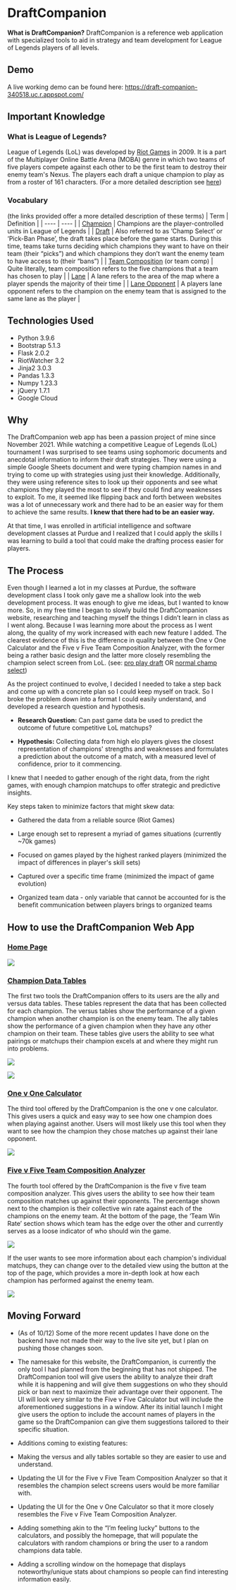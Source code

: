 # DraftCompanion

**What is DraftCompanion?**
DraftCompanion is a reference web application with specialized tools to aid in strategy and team development for League of Legends players of all levels.

## Demo
A live working demo can be found here: https://draft-companion-340518.uc.r.appspot.com/

## Important Knowledge
### What is League of Legends?
League of Legends (LoL) was developed by [Riot Games](https://www.riotgames.com/en) in 2009. It is a part of the Multiplayer Online Battle Arena (MOBA) genre in which two teams of five players compete against each other to be the first team to destroy their enemy team's Nexus. The players each draft a unique champion to play as from a roster of 161 characters.
(For a more detailed description see [here](https://lol.fandom.com/wiki/New_To_League/Welcome))


### Vocabulary
(the links provided offer a more detailed description of these terms)
| Term | Definition |
| ---- | ---- |
| [Champion](https://lol.fandom.com/wiki/New_To_League/Gameplay) | Champions are the player-controlled units in League of Legends |
| [Draft](https://lol.fandom.com/wiki/New_To_League/Gameplay/Champ_Select) | Also referred to as ‘Champ Select’ or ‘Pick-Ban Phase’, the draft takes place before the game starts. During this time, teams take turns deciding which champions they want to have on their team (their “picks”) and which champions they don’t want the enemy team to have access to (their “bans”) |
| [Team Composition](https://lol.fandom.com/wiki/New_To_League/Meta/Team_Compositions) (or team comp) | Quite literally, team composition refers to the five champions that a team has chosen to play |
| [Lane](https://lol.fandom.com/wiki/New_To_League/Meta) | A lane refers to the area of the map where a player spends the majority of their time |
| [Lane Opponent](https://lol.fandom.com/wiki/New_To_League/Meta/Roles) | A players lane opponent refers to the champion on the enemy team that is assigned to the same lane as the player |

## Technologies Used
- Python 3.9.6
- Bootstrap 5.1.3
- Flask 2.0.2
- RiotWatcher 3.2
- Jinja2 3.0.3
- Pandas 1.3.3
- Numpy 1.23.3
- jQuery 1.7.1
- Google Cloud

## Why
The DraftCompanion web app has been a passion project of mine since November 2021. While watching a competitive League of Legends (LoL) tournament I was surprised to see teams using sophomoric documents and anecdotal information to inform their draft strategies. They were using a simple Google Sheets document and were typing champion names in and trying to come up with strategies using just their knowledge. Additionally, they were using reference sites to look up their opponents and see what champions they played the most to see if they could find any weaknesses to exploit. To me, it seemed like flipping back and forth between websites was a lot of unnecessary work and there had to be an easier way for them to achieve the same results. **I knew that there had to be an easier way.**

At that time, I was enrolled in artificial intelligence and software development classes at Purdue and I realized that I could apply the skills I was learning to build a tool that could make the drafting process easier for players.


## The Process
Even though I learned a lot in my classes at Purdue, the software development class I took only gave me a shallow look into the web development process. It was enough to give me ideas, but I wanted to know more. So, in my free time I began to slowly build the DraftCompanion website, researching and teaching myself the things I didn’t learn in class as I went along. Because I was learning more about the process as I went along, the quality of my work increased with each new feature I added. The clearest evidence of this is the difference in quality between the One v One Calculator and the Five v Five Team Composition Analyzer, with the former being a rather basic design and the latter more closely resembling the champion select screen from LoL. (see: [pro play draft](https://lol.fandom.com/wiki/New_To_League/Gameplay/Champ_Select#/media/File:New_to_League_2017_Picks_and_Bans.png) OR [normal champ select](https://squadstate.com/wp-content/uploads/2020/01/PIpfIv9-1024x576.jpg))

As the project continued to evolve, I decided I needed to take a step back and come up with a concrete plan so I could keep myself on track. So I broke the problem down into a format I could easily understand, and developed a research question and hypothesis.

- **Research Question:** Can past game data be used to predict the outcome of future competitive LoL matchups?

- **Hypothesis:** Collecting data from high elo players gives the closest representation of champions' strengths and weaknesses and formulates a prediction about the outcome of a match, with a measured level of confidence, prior to it commencing.

  

I knew that I needed to gather enough of the right data, from the right games, with enough champion matchups to offer strategic and predictive insights.

  

Key steps taken to minimize factors that might skew data:

- Gathered the data from a reliable source (Riot Games)

- Large enough set to represent a myriad of games situations (currently ~70k games)

- Focused on games played by the highest ranked players (minimized the impact of differences in player's skill sets)

- Captured over a specific time frame (minimized the impact of game evolution)

- Organized team data - only variable that cannot be accounted for is the benefit communication between players brings to organized teams

  
  
  

## How to use the DraftCompanion Web App

### [Home Page](https://draft-companion-340518.uc.r.appspot.com)

![](Images/demo/homepage.png)

  

### [Champion Data Tables](https://draft-companion-340518.uc.r.appspot.com/champion_list)

The first two tools the DraftCompanion offers to its users are the ally and versus data tables. These tables represent the data that has been collected for each champion. The versus tables show the performance of a given champion when another champion is on the enemy team. The ally tables show the performance of a given champion when they have any other champion on their team. These tables give users the ability to see what pairings or matchups their champion excels at and where they might run into problems.

  

![](Images/demo/champion_data_versus.png)

![](Images/demo/champion_data_ally.png)

  
  

### [One v One Calculator](https://draft-companion-340518.uc.r.appspot.com/one_v_one)

The third tool offered by the DraftCompanion is the one v one calculator. This gives users a quick and easy way to see how one champion does when playing against another. Users will most likely use this tool when they want to see how the champion they chose matches up against their lane opponent.

  
  

![](Images/demo/one_v_one_calculator.png)

  
  

### [Five v Five Team Composition Analyzer](https://draft-companion-340518.uc.r.appspot.com/five_v_five)

The fourth tool offered by the DraftCompanion is the five v five team composition analyzer. This gives users the ability to see how their team composition matches up against their opponents. The percentage shown next to the champion is their collective win rate against each of the champions on the enemy team. At the bottom of the page, the ‘Team Win Rate’ section shows which team has the edge over the other and currently serves as a loose indicator of who should win the game.

  
  

![](Images/demo/five_v_five_calculator.png)

  
  

If the user wants to see more information about each champion's individual matchups, they can change over to the detailed view using the button at the top of the page, which provides a more in-depth look at how each champion has performed against the enemy team.

  
  

![](Images/demo/five_v_five_calculator_detailed.png)

  

## Moving Forward

- (As of 10/12) Some of the more recent updates I have done on the backend have not made their way to the live site yet, but I plan on pushing those changes soon.

- The namesake for this website, the DraftCompanion, is currently the only tool I had planned from the beginning that has not shipped. The DraftCompanion tool will give users the ability to analyze their draft while it is happening and will give them suggestions on who they should pick or ban next to maximize their advantage over their opponent. The UI will look very similar to the Five v Five Calculator but will include the aforementioned suggestions in a window. After its initial launch I might give users the option to include the account names of players in the game so the DraftCompanion can give them suggestions tailored to their specific situation.

- Additions coming to existing features:

- Making the versus and ally tables sortable so they are easier to use and understand.

- Updating the UI for the Five v Five Team Composition Analyzer so that it resembles the champion select screens users would be more familiar with.

- Updating the UI for the One v One Calculator so that it more closely resembles the Five v Five Team Composition Analyzer.

- Adding something akin to the “I’m feeling lucky” buttons to the calculators, and possibly the homepage, that will populate the calculators with random champions or bring the user to a random champions data table.

- Adding a scrolling window on the homepage that displays noteworthy/unique stats about champions so people can find interesting information easily.
